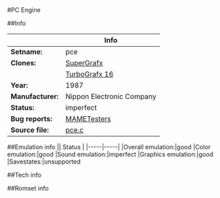 #PC Engine

##Info

||Info|
|-----|-----|
|**Setname:**|pce
|**Clones:**|[SuperGrafx](sgx.md)
||[TurboGrafx 16](tg16.md)
|**Year:**|1987
|**Manufacturer:**|Nippon Electronic Company
|**Status:**|imperfect
|**Bug reports:**|[MAMETesters](http://mametesters.org/view_all_set.php?type=1&temporary=y&search=pce.c)
|**Source file:**|[pce.c](https://github.com/mamedev/mame/blob/master/src/mess/drivers/pce.c)

##Emulation info
|| Status |
|-----|-----|
|Overall emulation:|good
|Color emulation:|good
|Sound emulation:|imperfect
|Graphics emulation:|good
|Savestates:|unsupported

##Tech info

##Romset info

<!--- START OF EDITED COMMENT DO NOT TOUCH TEXT ABOVE-->
